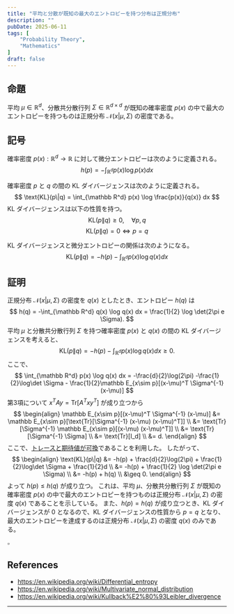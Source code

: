 ```yaml
---
title: "平均と分散が既知の最大のエントロピーを持つ分布は正規分布"
description: ""
pubDate: 2025-06-11
tags: [
    "Probability Theory",
    "Mathematics"
]
draft: false
---
```


## 命題

平均 $\mu\in\mathbb R^d$、分散共分散行列 $\Sigma\in\mathbb R^{d\times d}$ が既知の確率密度 $p(x)$ の中で最大のエントロピーを持つものは正規分布 $\mathcal N(x|\mu,\Sigma)$ の密度である。

## 記号

確率密度 $p(x):\mathbb R^d\to \mathbb R$ に対して微分エントロピーは次のように定義される。
$$
h(p) = -\int_{\mathbb R^d} p(x) \log p(x) dx
$$

確率密度 $p$ と $q$ の間の KL ダイバージェンスは次のように定義される。
$$
\text{KL}(p\|q) = \int_{\mathbb R^d} p(x) \log \frac{p(x)}{q(x)} dx
$$
KL ダイバージェンスは以下の性質を持つ。
$$
\text{KL}(p\|q) \geq 0, \quad \forall p,q
$$
$$
\text{KL}(p\|q) = 0 \iff p = q
$$

KL ダイバージェンスと微分エントロピーの関係は次のようになる。
$$
\text{KL}(p\|q) = -h(p) - \int_{\mathbb R^d} p(x) \log q(x) dx
$$

## 証明

正規分布 $\mathcal N(x|\mu,\Sigma)$ の密度を $q(x)$ としたとき、エントロピー $h(q)$ は
$$
h(q) = -\int_{\mathbb R^d} q(x) \log q(x) dx = \frac{1}{2} \log \det(2\pi e \Sigma).
$$
平均 $\mu$ と分散共分散行列 $\Sigma$ を持つ確率密度 $p(x)$ と $q(x)$ の間の KL ダイバージェンスを考えると、
$$
\text{KL}(p\|q) = -h(p) - \int_{\mathbb R^d} p(x) \log q(x) dx \geq 0.
$$
ここで、
$$
\int_{\mathbb R^d} p(x) \log q(x) dx
= -\frac{d}{2}\log(2\pi) -\frac{1}{2}\log\det \Sigma - \frac{1}{2}\mathbb E_{x\sim p}[(x-\mu)^T \Sigma^{-1} (x-\mu)]
$$
第3項について $x^T A y = \text{Tr}[A^T xy^T]$ が成り立つから
$$
\begin{align}
\mathbb E_{x\sim p}[(x-\mu)^T \Sigma^{-1} (x-\mu)]
&= \mathbb E_{x\sim p}[\text{Tr}[\Sigma^{-1} (x-\mu) (x-\mu)^T]] \\
&= \text{Tr}[\Sigma^{-1} \mathbb E_{x\sim p}[(x-\mu) (x-\mu)^T]] \\
&= \text{Tr}[\Sigma^{-1} \Sigma] \\
&= \text{Tr}[I_d] \\
&= d.
\end{align}
$$
ここで、[トレースと期待値が可換](../2025-04-05-trace-expectation-commutativity)であることを利用した。
したがって、
$$
\begin{align}
\text{KL}(p\|q)
&= -h(p) + \frac{d}{2}\log(2\pi) + \frac{1}{2}\log\det \Sigma + \frac{1}{2}d \\
&= -h(p) + \frac{1}{2} \log \det(2\pi e \Sigma) \\
&= -h(p) + h(q) \\
&\geq 0.
\end{align}
$$
よって $h(p) \leq h(q)$ が成り立つ。
これは、平均 $\mu$、分散共分散行列 $\Sigma$ が既知の確率密度 $p(x)$ の中で最大のエントロピーを持つものは正規分布 $\mathcal N(x|\mu,\Sigma)$ の密度 $q(x)$ であることを示している。
また、$h(p)=h(q)$ が成り立つとき、KL ダイバージェンスが $0$ となるので、KL ダイバージェンスの性質から $p=q$ となり、最大のエントロピーを達成するのは正規分布 $\mathcal N(x|\mu,\Sigma)$ の密度 $q(x)$ のみである。

$\square$

## References

- <https://en.wikipedia.org/wiki/Differential_entropy>
- <https://en.wikipedia.org/wiki/Multivariate_normal_distribution>
- <https://en.wikipedia.org/wiki/Kullback%E2%80%93Leibler_divergence>

---
